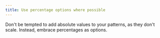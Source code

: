 ```yaml
---
title: Use percentage options where possible
---
```


Don't be tempted to add absolute values to your patterns, as they don't scale. 
Instead, embrace percentages as options.
